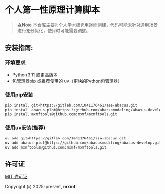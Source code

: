 # 个人第一性原理计算脚本

> ⚠️**Note** 本仓库主要为个人学术研究用途而创建，代码可能未针对通用场景进行充分优化，使用时可能需要调整。

## 安装指南:

### 环境要求

- Python 3.11 或更高版本
- 包管理器[pip](https://pip.pypa.io/en/stable/) 或推荐使用的 [uv](https://github.com/astral-sh/uv)（更快的Python包管理器）

### 使用pip安装

```bash
pip install git+https://gitlab.com/1041176461/ase-abacus.git
pip install abacus-plot@https://github.com/abacusmodeling/abacus-develop.git#subdirectory=tools/plot-tools
pip install mxmftools@github.com:mxmf/mxmftools.git
```

### 使用uv安装(推荐)

```bash
uv add git+https://gitlab.com/1041176461/ase-abacus.git
uv add abacus-plot@https://github.com/abacusmodeling/abacus-develop.git#subdirectory=tools/plot-tools
uv add mxmftools@github.com:mxmf/mxmftools.git
```

## 许可证

[MIT 许可证](https://opensource.org/licenses/MIT)

Copyright (c) 2025-present, **mxmf**
